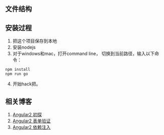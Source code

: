 ## 文件结构
## 安装过程
  1. 把这个项目保存到本地
  2. 安装nodejs
  3. 对于windows和mac，打开command line， 切换到当前路径，输入以下命令：
```
npm install
npm run go
```
  4. 开始hack把。
  
## 相关博客
  1. [Angular2 初探][1]
  2. [Angular2 表单验证][2]
  3. [Angular2 依赖注入][3]

[1]:http://gabriel0402.github.io/2015/12/21/overview/
[2]:http://gabriel0402.github.io/2015/12/24/angular2-form/
[3]:http://gabriel0402.github.io/2015/12/25/angular-dependency-injection/